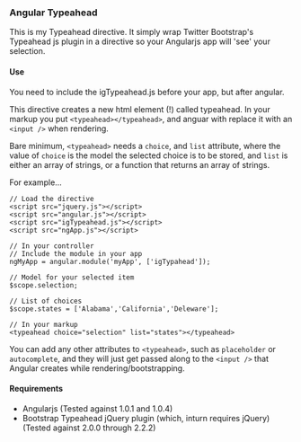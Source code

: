 ### Angular Typeahead

This is my Typeahead directive. It simply wrap Twitter Bootstrap's Typeahead js plugin in a directive so your Angularjs app will 'see' your selection.

#### Use

You need to include the igTypeahead.js before your app, but after angular.

This directive creates a new html element (!) called typeahead. In your markup you put ```<typeahead></typeahead>```, and anguar with replace it with an ```<input />``` when rendering.

Bare minimum, ```<typeahead>``` needs a ```choice```, and ```list``` attribute, where the value of ```choice``` is the model the selected choice is to be stored, and ```list``` is either an array of strings, or a function that returns an array of strings.

For example…

	// Load the directive
	<script src="jquery.js"></script>
	<script src="angular.js"></script>
	<script src="igTypeahead.js"></script>
	<script src="ngApp.js"></script>
	
	// In your controller
	// Include the module in your app
	ngMyApp = angular.module('myApp', ['igTypahead']);
	
	// Model for your selected item
	$scope.selection;
	
	// List of choices
	$scope.states = ['Alabama','California','Deleware'];
	
	// In your markup
	<typeahead choice="selection" list="states"></typeahead>
	
You can add any other attributes to ```<typeahead>```, such as ```placeholder``` or ```autocomplete```, and they will just get passed along to the ```<input />``` that Angular creates while rendering/bootstrapping.

#### Requirements

* Angularjs (Tested against 1.0.1 and 1.0.4)
* Bootstrap Typeahead jQuery plugin (which, inturn requires jQuery) (Tested against 2.0.0 through 2.2.2)